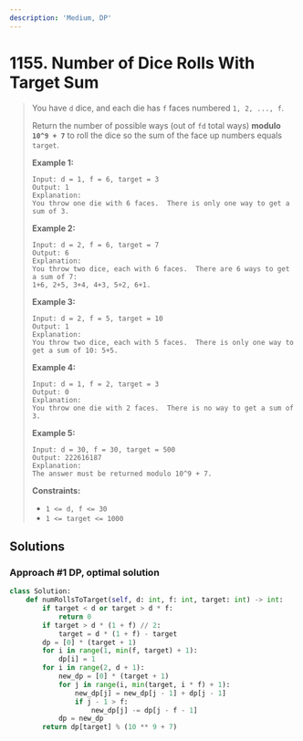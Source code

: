 ```yaml
---
description: 'Medium, DP'
---
```


# 1155. Number of Dice Rolls With Target Sum

> You have `d` dice, and each die has `f` faces numbered `1, 2, ..., f`.
>
> Return the number of possible ways \(out of `fd` total ways\) **modulo `10^9 + 7`** to roll the dice so the sum of the face up numbers equals `target`.
>
> **Example 1:**
>
> ```text
> Input: d = 1, f = 6, target = 3
> Output: 1
> Explanation: 
> You throw one die with 6 faces.  There is only one way to get a sum of 3.
> ```
>
> **Example 2:**
>
> ```text
> Input: d = 2, f = 6, target = 7
> Output: 6
> Explanation: 
> You throw two dice, each with 6 faces.  There are 6 ways to get a sum of 7:
> 1+6, 2+5, 3+4, 4+3, 5+2, 6+1.
> ```
>
> **Example 3:**
>
> ```text
> Input: d = 2, f = 5, target = 10
> Output: 1
> Explanation: 
> You throw two dice, each with 5 faces.  There is only one way to get a sum of 10: 5+5.
> ```
>
> **Example 4:**
>
> ```text
> Input: d = 1, f = 2, target = 3
> Output: 0
> Explanation: 
> You throw one die with 2 faces.  There is no way to get a sum of 3.
> ```
>
> **Example 5:**
>
> ```text
> Input: d = 30, f = 30, target = 500
> Output: 222616187
> Explanation: 
> The answer must be returned modulo 10^9 + 7.
> ```
>
> **Constraints:**
>
> * `1 <= d, f <= 30`
> * `1 <= target <= 1000`

## Solutions

### Approach \#1 DP, optimal solution

```python
class Solution:
    def numRollsToTarget(self, d: int, f: int, target: int) -> int:
        if target < d or target > d * f:
            return 0
        if target > d * (1 + f) // 2:
            target = d * (1 + f) - target
        dp = [0] * (target + 1)
        for i in range(1, min(f, target) + 1):
            dp[i] = 1
        for i in range(2, d + 1):
            new_dp = [0] * (target + 1)
            for j in range(i, min(target, i * f) + 1):
                new_dp[j] = new_dp[j - 1] + dp[j - 1]
                if j - 1 > f:
                    new_dp[j] -= dp[j - f - 1]
            dp = new_dp
        return dp[target] % (10 ** 9 + 7)
```

